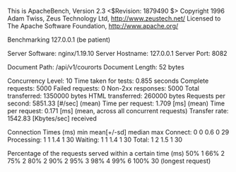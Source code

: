 This is ApacheBench, Version 2.3 <$Revision: 1879490 $>
Copyright 1996 Adam Twiss, Zeus Technology Ltd, http://www.zeustech.net/
Licensed to The Apache Software Foundation, http://www.apache.org/

Benchmarking 127.0.0.1 (be patient)


Server Software:        nginx/1.19.10
Server Hostname:        127.0.0.1
Server Port:            8082

Document Path:          /api/v1/courorts
Document Length:        52 bytes

Concurrency Level:      10
Time taken for tests:   0.855 seconds
Complete requests:      5000
Failed requests:        0
Non-2xx responses:      5000
Total transferred:      1350000 bytes
HTML transferred:       260000 bytes
Requests per second:    5851.33 [#/sec] (mean)
Time per request:       1.709 [ms] (mean)
Time per request:       0.171 [ms] (mean, across all concurrent requests)
Transfer rate:          1542.83 [Kbytes/sec] received

Connection Times (ms)
              min  mean[+/-sd] median   max
Connect:        0    0   0.6      0      29
Processing:     1    1   1.4      1      30
Waiting:        1    1   1.4      1      30
Total:          1    2   1.5      1      30

Percentage of the requests served within a certain time (ms)
  50%      1
  66%      2
  75%      2
  80%      2
  90%      2
  95%      3
  98%      4
  99%      6
 100%     30 (longest request)
